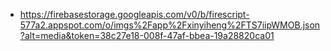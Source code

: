 - https://firebasestorage.googleapis.com/v0/b/firescript-577a2.appspot.com/o/imgs%2Fapp%2Fxinyiheng%2FTS7iipWMOB.json?alt=media&token=38c27e18-008f-47af-bbea-19a28820ca01
